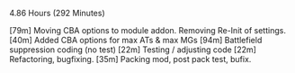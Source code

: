 4.86 Hours (292 Minutes)

[79m] Moving CBA options to module addon. Removing Re-Init of settings.
[40m] Added CBA options for max ATs & max MGs
[94m] Battlefield suppression coding (no test)
[22m] Testing / adjusting code
[22m] Refactoring, bugfixing.
[35m] Packing mod, post pack test, bufix.